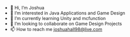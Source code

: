 - 👋 Hi, I’m Joshua 
- 👀 I’m interested in Java Applications and Game Design
- 🌱 I’m currently learning Unity and mcfunction
- 💞️ I’m looking to collaborate on Game Design Projects 
- 📫 How to reach me joshuahall98@live.com

<!---
joshuahall98/joshuahall98 is a ✨ special ✨ repository because its `README.md` (this file) appears on your GitHub profile.
You can click the Preview link to take a look at your changes.
--->
